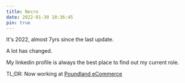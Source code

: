 ```yaml
---
title: Necro
date: 2022-01-30 18:36:45
pin: true
---
```


It's 2022, almost 7yrs since the last update.

A lot has changed.

My linkedin profile is always the best place to find out my current role.

TL;DR: Now working at [Poundland eCommerce](https://shop.poundland.co.uk)
